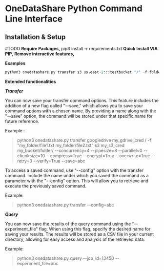 OneDataShare Python Command Line Interface
==========

Installation & Setup
-------
#TODO
**Require Packages,**
pip3 install -r requirements.txt
**Quick Install VIA PIP,**
**Remove interactive features,**

**Examples**
```python
python3 onedatashare.py transfer s3 us-east-2:::testbucket "/" -f folderOrFileAnyNumber/ sftp ccTacc /home/cc/certs --concurrency=6 --pipesize=10
```

**Extended functionalities**

***Transfer***

You can now save your transfer command options. This feature includes the addition of a new flag called "--save," which allows you to save your command options with a chosen name. 
By providing a name along with the "--save" option, the command will be stored under that specific name for future reference.

Example :
> python3 onedatashare.py transfer googledrive my_gdrive_cred / -f "my_folder/file1.txt my_folder/file2.txt"  s3 my_s3_cred my_bucket/folder/ --concurrency=4 --pipesize=8 --parallel=0 --chunksize=10 --compress=True --encrypt=True --overwrite=True --retry=3 --verify=True --save=abc


To access a saved command, use "--config" option with the transfer command. 
Include the name under which you saved the command as a parameter with the "--config" option. 
This will allow you to retrieve and execute the previously saved command.

Example:
> python3 onedatashare.py transfer --config=abc

***Query***

You can now save the results of the query command using the "--experiment_file" flag. 
When using this flag, specify the desired name for saving your results. 
The results will be stored as a CSV file in your current directory, allowing for easy access and analysis of the retrieved data.

Example:
> python3 onedatashare.py query --job_id=13450 --experiment_file=abc
